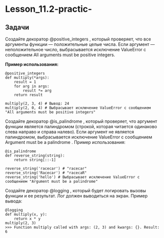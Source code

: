 # Lesson_11.2-practic-
## Задачи

Создайте декоратор 
@positive_integers
, который проверяет, что все аргументы функции — положительные целые числа. Если аргумент — неположительное число, выбрасывается исключение ValueError с сообщением 
All arguments must be positive integers.

**Пример использования:**
```
@positive_integers
def multiply(*args):
    result = 1
    for arg in args:
        result *= arg
    return result

multiply(2, 3, 4) # Вывод: 24
multiply(2, 0, 4) # Выбрасывает исключение ValueError с сообщением "All arguments must be positive integers"
```


Создайте декоратор 
@is_palindrome
, который проверяет, что аргумент функции является палиндромом (строкой, которая читается одинаково слева направо и справа налево). Если аргумент не является палиндромом, выбрасывается исключение ValueError с сообщением 
Argument must be a palindrome
.
Пример использования:
```
@is_palindrome
def reverse_string(string):
    return string[::-1]

reverse_string('racecar') # "racecar"
reverse_string('Racecar') # "racecaR"
reverse_string('hello') # Выбрасывает исключение ValueError с сообщением "Argument must be a palindrome"
```

Создайте декоратор 
@logging
, который будет логировать вызовы функции и ее результат. Лог должен выводиться на экран.
Пример вывода:
```commandline
@logging
def multiply(x, y):
    return x * y
multiply(2, 3) 
>>> Function multiply called with args: (2, 3) and kwargs: {}. Result: 6
```